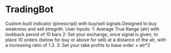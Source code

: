 # TradingBot
Custom built indicator (pinescript) with buy/sell signals
Designed to buy weakness and sell stregnth.
User inputs:
1: Average True Range (atr) with lookback peroid of 10 bars
2: Set your exchange, once signal is given, to place 10 orders (below for buy or above for sell) at a distance of the atr, with a increasing ratio of 1.3.
3: Set your take profits to base order + atr*2


